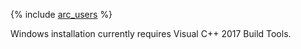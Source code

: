 
{% include [arc_users](../../../yandex_specific/_includes/arcadia_users_step.md) %}

Windows installation currently requires Visual C++ 2017 Build Tools.
